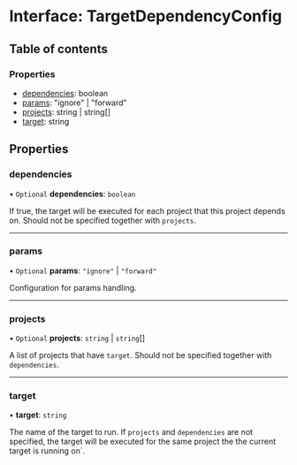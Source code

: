 # Interface: TargetDependencyConfig

## Table of contents

### Properties

- [dependencies](/reference/core-api/devkit/documents/TargetDependencyConfig#dependencies): boolean
- [params](/reference/core-api/devkit/documents/TargetDependencyConfig#params): "ignore" | "forward"
- [projects](/reference/core-api/devkit/documents/TargetDependencyConfig#projects): string | string[]
- [target](/reference/core-api/devkit/documents/TargetDependencyConfig#target): string

## Properties

### dependencies

• `Optional` **dependencies**: `boolean`

If true, the target will be executed for each project that this project depends on.
Should not be specified together with `projects`.

---

### params

• `Optional` **params**: `"ignore"` \| `"forward"`

Configuration for params handling.

---

### projects

• `Optional` **projects**: `string` \| `string`[]

A list of projects that have `target`.
Should not be specified together with `dependencies`.

---

### target

• **target**: `string`

The name of the target to run. If `projects` and `dependencies` are not specified,
the target will be executed for the same project the the current target is running on`.
